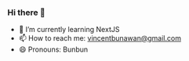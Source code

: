 ### Hi there 👋

- 🌱 I’m currently learning NextJS 
- 📫 How to reach me: vincentbunawan@gmail.com
- 😄 Pronouns: Bunbun

